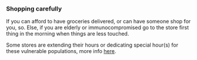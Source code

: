 ### Shopping carefully

If you can afford to have groceries delivered, or can have someone shop for you, so. Else, if you are elderly or immunocompromised go to the store first thing in the morning when things are less touched.

Some stores are extending their hours or dedicating special hour(s) for these vulnerable populations, more info [here](https://twitter.com/mcuban/status/1239244137834127362).
